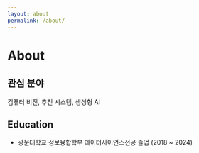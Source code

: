 ```yaml
---
layout: about
permalink: /about/
---
```


# About 
<!--author-->
## 관심 분야
컴퓨터 비전, 추천 시스템, 생성형 AI

## Education
- 광운대학교 정보융합학부 데이터사이언스전공 졸업 (2018 ~ 2024)